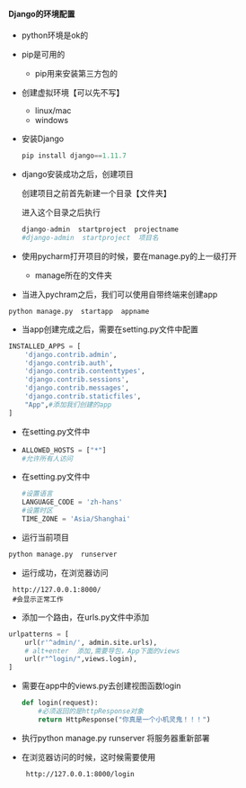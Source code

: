 #### Django的环境配置

- python环境是ok的

- pip是可用的

  - pip用来安装第三方包的

- 创建虚拟环境【可以先不写】

  - linux/mac
  - windows

- 安装Django

  ```python
  pip install django==1.11.7
  ```

- django安装成功之后，创建项目

  创建项目之前首先新建一个目录【文件夹】

  进入这个目录之后执行

  ```python
  django-admin  startproject  projectname
  #django-admin  startproject  项目名
  ```

- 使用pycharm打开项目的时候，要在manage.py的上一级打开

  - manage所在的文件夹

- 当进入pychram之后，我们可以使用自带终端来创建app

```
python manage.py  startapp  appname
```

- 当app创建完成之后，需要在setting.py文件中配置

```python
INSTALLED_APPS = [
    'django.contrib.admin',
    'django.contrib.auth',
    'django.contrib.contenttypes',
    'django.contrib.sessions',
    'django.contrib.messages',
    'django.contrib.staticfiles',
    "App",#添加我们创建的app
]
```

- 在setting.py文件中

- ```python
  ALLOWED_HOSTS = ["*"]
  #允许所有人访问
  ```

- 在setting.py文件中

  ```python
  #设置语言
  LANGUAGE_CODE = 'zh-hans'
  #设置时区
  TIME_ZONE = 'Asia/Shanghai'
  ```

- 运行当前项目

```python
python manage.py  runserver  
```

- 运行成功，在浏览器访问

```
 http://127.0.0.1:8000/
 #会显示正常工作
```

- 添加一个路由，在urls.py文件中添加

```python
urlpatterns = [
    url(r'^admin/', admin.site.urls),
    # alt+enter  添加,需要导包，App下面的views
    url(r"^login/",views.login),
]
```

- 需要在app中的views.py去创建视图函数login

  ```python
  def login(request):
      #必须返回的是httpResponse对象
      return HttpResponse("你真是一个小机灵鬼！！！")
  ```

- 执行python manage.py  runserver 将服务器重新部署

- 在浏览器访问的时候，这时候需要使用

  ```
   http://127.0.0.1:8000/login
  ```

  